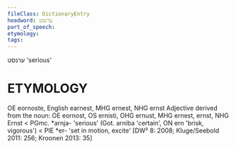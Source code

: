 ```yaml
---
fileClass: DictionaryEntry
headword: ערנסט
part_of_speech: 
etymology: 
tags: 
---
```

ערנסט
'serious'

ETYMOLOGY
===========
OE eornoste, English earnest, MHG ernest, NHG ernst
Adjective derived from the noun:
OE eornost, OS ernisti, OHG ernust, MHG ernest, ernst, NHG Ernst < PGmc. *arnja- 'serious' (Got. arniba 'certain', ON ern 'brisk, vigorous') < PIE *er- 'set in motion, excite' 
[DW² 8: 2008; Kluge/Seebold 2011: 256; Kroonen 2013: 35]